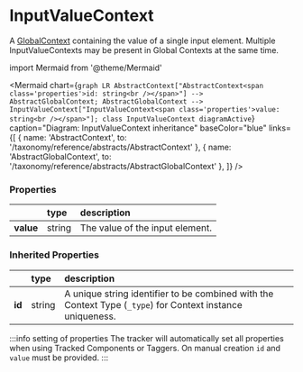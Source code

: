 # InputValueContext

A [GlobalContext](/taxonomy/reference/global-contexts/overview.md) containing the value of a single input element. Multiple InputValueContexts may be present in Global Contexts at the same time.

import Mermaid from '@theme/Mermaid'

<Mermaid chart={`
    graph LR
      AbstractContext["AbstractContext<span class='properties'>id: string<br /></span>"] --> AbstractGlobalContext;
      AbstractGlobalContext -->       InputValueContext["InputValueContext<span class='properties'>value: string<br /></span>"];
    class InputValueContext diagramActive
  `}
  caption="Diagram: InputValueContext inheritance"
  baseColor="blue"
  links={[
{ name: 'AbstractContext', to: '/taxonomy/reference/abstracts/AbstractContext' }, { name: 'AbstractGlobalContext', to: '/taxonomy/reference/abstracts/AbstractGlobalContext' },   ]}
/>

### Properties

|           | type   | description                     |
|:----------|:-------|:--------------------------------|
| **value** | string | The value of the input element. |
### Inherited Properties

|        | type   | description                                                                                                |
|:-------|:-------|:-----------------------------------------------------------------------------------------------------------|
| **id** | string | A unique string identifier to be combined with the Context Type (`_type`) for Context instance uniqueness. |

:::info setting of properties
The tracker will automatically set all properties when using Tracked Components or Taggers. On manual creation `id` and `value` must be provided.
:::
